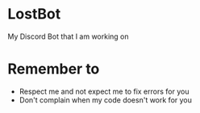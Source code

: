 # LostBot
My Discord Bot that I am working on

# Remember to
- Respect me and not expect me to fix errors  for you
- Don't complain when my code doesn't work for you
